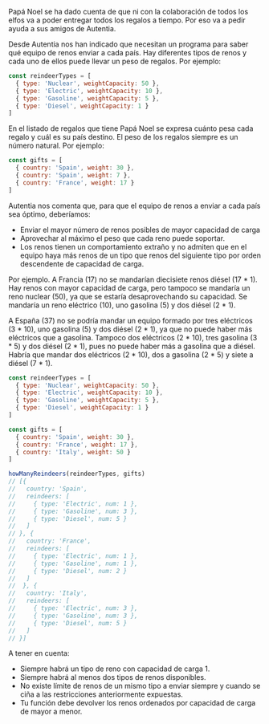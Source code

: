 Papá Noel se ha dado cuenta de que ni con la colaboración de todos los elfos va a poder entregar todos los regalos a tiempo. Por eso va a pedir ayuda a sus amigos de Autentia.

Desde Autentia nos han indicado que necesitan un programa para saber qué equipo de renos enviar a cada país. Hay diferentes tipos de renos y cada uno de ellos puede llevar un peso de regalos. Por ejemplo:

```js
const reindeerTypes = [
  { type: 'Nuclear', weightCapacity: 50 },
  { type: 'Electric', weightCapacity: 10 },
  { type: 'Gasoline', weightCapacity: 5 },
  { type: 'Diesel', weightCapacity: 1 }
]
```
En el listado de regalos que tiene Papá Noel se expresa cuánto pesa cada regalo y cuál es su país destino. El peso de los regalos siempre es un número natural. Por ejemplo:

```js
const gifts = [
  { country: 'Spain', weight: 30 },
  { country: 'Spain', weight: 7 },
  { country: 'France', weight: 17 }
]
```

Autentia nos comenta que, para que el equipo de renos a enviar a cada país sea óptimo, deberíamos:

- Enviar el mayor número de renos posibles de mayor capacidad de carga
- Aprovechar al máximo el peso que cada reno puede soportar.
- Los renos tienen un comportamiento extraño y no admiten que en el equipo haya más renos de un tipo que renos del siguiente tipo por orden descendente de capacidad de carga.

Por ejemplo. A Francia (17) no se mandarían diecisiete renos diésel (17 * 1). Hay renos con mayor capacidad de carga, pero tampoco se mandaría un reno nuclear (50), ya que se estaría desaprovechando su capacidad. Se mandaría un reno eléctrico (10), uno gasolina (5) y dos diésel (2 * 1).

A España (37) no se podría mandar un equipo formado por tres eléctricos (3 * 10), uno gasolina (5) y dos diésel (2 * 1), ya que no puede haber más eléctricos que a gasolina. Tampoco dos eléctricos (2 * 10), tres gasolina (3 * 5) y dos diésel (2 * 1), pues no puede haber más a gasolina que a diésel. Habría que mandar dos eléctricos (2 * 10), dos a gasolina (2 * 5) y siete a diésel (7 * 1).

```js
const reindeerTypes = [
  { type: 'Nuclear', weightCapacity: 50 },
  { type: 'Electric', weightCapacity: 10 },
  { type: 'Gasoline', weightCapacity: 5 },
  { type: 'Diesel', weightCapacity: 1 }
]

const gifts = [
  { country: 'Spain', weight: 30 },
  { country: 'France', weight: 17 },
  { country: 'Italy', weight: 50 }
]

howManyReindeers(reindeerTypes, gifts)
// [{
//   country: 'Spain',
//   reindeers: [
//     { type: 'Electric', num: 1 },
//     { type: 'Gasoline', num: 3 },
//     { type: 'Diesel', num: 5 }
//   ]
// }, {
//   country: 'France',
//   reindeers: [
//     { type: 'Electric', num: 1 },
//     { type: 'Gasoline', num: 1 },
//     { type: 'Diesel', num: 2 }
//   ]
//  }, {
//   country: 'Italy',
//   reindeers: [
//     { type: 'Electric', num: 3 },
//     { type: 'Gasoline', num: 3 },
//     { type: 'Diesel', num: 5 }
//   ]
// }]
```

A tener en cuenta:
- Siempre habrá un tipo de reno con capacidad de carga 1.
- Siempre habrá al menos dos tipos de renos disponibles.
- No existe límite de renos de un mismo tipo a enviar siempre y cuando se ciña a las restricciones anteriormente expuestas.
- Tu función debe devolver los renos ordenados por capacidad de carga de mayor a menor.